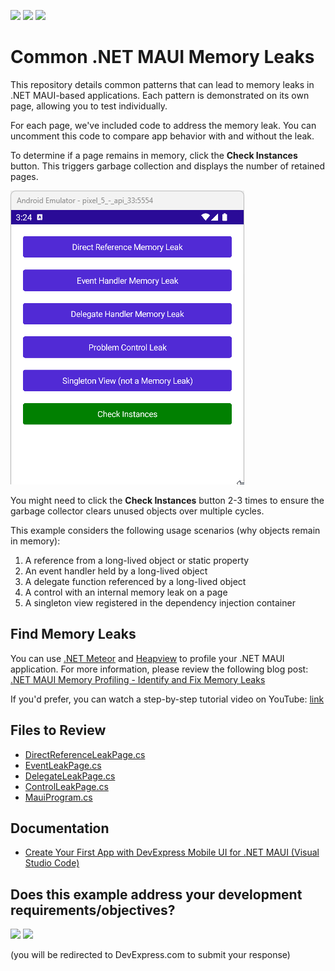 <!-- default badges list -->
[![](https://img.shields.io/badge/Open_in_DevExpress_Support_Center-FF7200?style=flat-square&logo=DevExpress&logoColor=white)](https://supportcenter.devexpress.com/ticket/details/T1249529)
[![](https://img.shields.io/badge/📖_How_to_use_DevExpress_Examples-e9f6fc?style=flat-square)](https://docs.devexpress.com/GeneralInformation/403183)
[![](https://img.shields.io/badge/💬_Leave_Feedback-feecdd?style=flat-square)](#does-this-example-address-your-development-requirementsobjectives)
<!-- default badges end -->
# Common .NET MAUI Memory Leaks

This repository details common patterns that can lead to memory leaks in .NET MAUI-based applications. Each pattern is demonstrated on its own page, allowing you to test individually.

For each page, we've included code to address the memory leak. You can uncomment this code to compare app behavior with and without the leak.

To determine if a page remains in memory, click the **Check Instances** button. This triggers garbage collection and displays the number of retained pages.

![Project Demonstration](./img/ProjectDemonstration.gif)

You might need to click the **Check Instances** button 2-3 times to ensure the garbage collector clears unused objects over multiple cycles.

This example considers the following usage scenarios (why objects remain in memory):

1. A reference from a long-lived object or static property
2. An event handler held by a long-lived object
3. A delegate function referenced by a long-lived object
4. A control with an internal memory leak on a page
5. A singleton view registered in the dependency injection container

## Find Memory Leaks

You can use [.NET Meteor](https://marketplace.visualstudio.com/items?itemName=nromanov.dotnet-meteor) and [Heapview](https://github.com/1hub/dotnet-heapview) to profile your .NET MAUI application. For more information, please review the following blog post: [.NET MAUI Memory Profiling - Identify and Fix Memory Leaks](https://community.devexpress.com/blogs/mobile/archive/2024/08/21/net-maui-memory-profiling-identify-and-fix-memory-leaks.aspx)

If you'd prefer, you can watch a step-by-step tutorial video on YouTube: [link](https://www.youtube.com/channel/UCtOjyugQSbxjQGuimGVsLVg)

## Files to Review

- [DirectReferenceLeakPage.cs](./CS/TypicalMemoryLeaks/Pages/DirectReferenceLeakPage.xaml.cs)
- [EventLeakPage.cs](./CS/TypicalMemoryLeaks/Pages/EventLeakPage.xaml.cs)
- [DelegateLeakPage.cs](./CS/TypicalMemoryLeaks/Pages/DelegateLeakPage.xaml.cs)
- [ControlLeakPage.cs](./CS/TypicalMemoryLeaks/Pages/ControlLeakPage.xaml.cs)
- [MauiProgram.cs](./CS/TypicalMemoryLeaks/MauiProgram.cs)


## Documentation

- [Create Your First App with DevExpress Mobile UI for .NET MAUI (Visual Studio Code)](https://docs.devexpress.com/MAUI/404815/get-started/build-your-first-app-vscode)

<!-- feedback -->
## Does this example address your development requirements/objectives?

[<img src="https://www.devexpress.com/support/examples/i/yes-button.svg"/>](https://www.devexpress.com/support/examples/survey.xml?utm_source=github&utm_campaign=common-maui-memory-leaks&~~~was_helpful=yes) [<img src="https://www.devexpress.com/support/examples/i/no-button.svg"/>](https://www.devexpress.com/support/examples/survey.xml?utm_source=github&utm_campaign=common-maui-memory-leaks&~~~was_helpful=no)

(you will be redirected to DevExpress.com to submit your response)
<!-- feedback end -->
